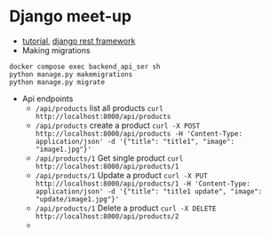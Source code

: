 # Django meet-up
 - [tutorial](https://www.youtube.com/watch?v=t7DrJqcUviA&t=602s), [django rest framework](https://www.django-rest-framework.org/tutorial/quickstart/)
 - Making migrations
 ```
 docker compose exec backend_api_ser sh
 python manage.py makemigrations
 python manage.py migrate
 ```
- Api endpoints
    - `/api/products` list all products `curl http://localhost:8000/api/products`
    - `/api/products` create a product `curl -X POST http://localhost:8000/api/products -H 'Content-Type: application/json' -d '{"title": "title1", "image": "image1.jpg"}'`
    - `/api/products/1` Get single product `curl http://localhost:8000/api/products/1`
    - `/api/products/1` Update a product `curl -X PUT http://localhost:8000/api/products/1 -H 'Content-Type: application/json' -d '{"title": "title1 update", "image": "update/image1.jpg"}'`
    - `/api/products/1` Delete a product `curl -X DELETE http://localhost:8000/api/products/2`
    -  